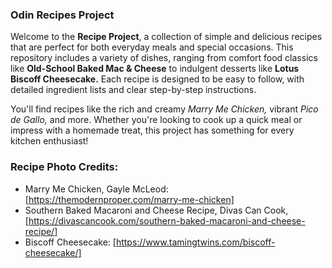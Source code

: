 ### Odin Recipes Project
Welcome to the **Recipe Project**, a collection of simple and delicious recipes that are perfect for both everyday meals and special occasions. This repository includes a variety of dishes, ranging from comfort food classics like **Old-School Baked Mac & Cheese** to indulgent desserts like **Lotus Biscoff Cheesecake.** Each recipe is designed to be easy to follow, with detailed ingredient lists and clear step-by-step instructions.

You'll find recipes like the rich and creamy *Marry Me Chicken,* vibrant *Pico de Gallo,* and more. Whether you're looking to cook up a quick meal or impress with a homemade treat, this project has something for every kitchen enthusiast!

### Recipe Photo Credits:
- Marry Me Chicken, Gayle McLeod: [https://themodernproper.com/marry-me-chicken]
- Southern Baked Macaroni and Cheese Recipe, Divas Can Cook, [https://divascancook.com/southern-baked-macaroni-and-cheese-recipe/]
- Biscoff Cheesecake: [https://www.tamingtwins.com/biscoff-cheesecake/]
